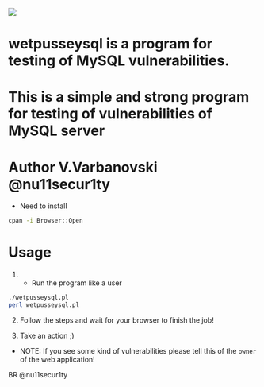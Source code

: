 ![](https://github.com/nu11secur1ty/nu11secur1ty/blob/master/wetpusseysql/logo/wetpusseymysql.jpg)
# wetpusseysql is a program for testing of MySQL vulnerabilities.
# This is a simple and strong program for testing of vulnerabilities of MySQL server
# Author V.Varbanovski @nu11secur1ty

- Need to install

```bash
cpan -i Browser::Open
```
# Usage
1. - Run the program like a user
```bash
./wetpusseysql.pl
perl wetpusseysql.pl
```
2. Follow the steps and wait for your browser to finish the job!

3. Take an action ;)

- NOTE: If you see some kind of vulnerabilities please tell this of the `owner` of the web application!
  
BR @nu11secur1ty

